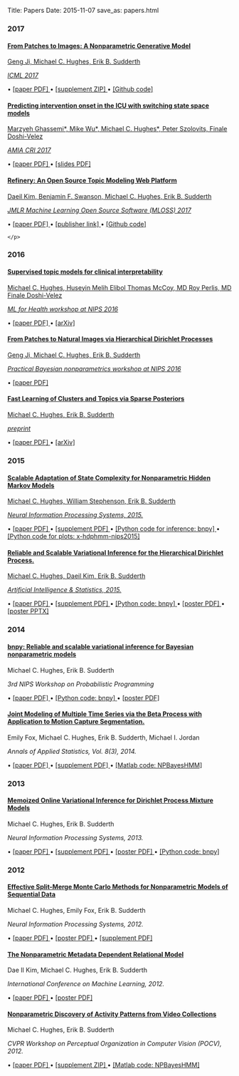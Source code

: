 Title: Papers
Date: 2015-11-07
save_as: papers.html

### 2017
<div class="list-group-item">
  <a href="{filename}/papers/JiHughesSudderth_ICML_2017.pdf">
    <h4 class="list-group-item-heading">
        From Patches to Images: A Nonparametric Generative Model
    </h4>
    <p class="list-group-item-text">
        Geng Ji,
        Michael C. Hughes,
        Erik B. Sudderth
    </p>
    <p class="list-group-item-text"><i>
        <a href="https://2017.icml.cc">
            ICML 2017
        </a>
    </i></p>
    </a>
    <p class="list-group-item-text"><span>
        &#8226;
        <a href="{filename}/papers/JiHughesSudderth_ICML_2017.pdf">
        [paper PDF]
        </a>
        &#8226;
        <a href="{filename}/papers/JiHughesSudderth_ICML_2017_supplement.zip">
        [supplement ZIP]
        </a>
        &#8226;
        <a href="https://github.com/bnpy/hdp-grid-image-restoration/">
        [Github code]
        </a>
    </p>
</div>

<div class="list-group-item">
  <a href="{filename}/papers/GhassemiWuHughesEtAl_AMIACRI2017.pdf">
    <h4 class="list-group-item-heading">
        Predicting intervention onset in the ICU with switching state space models
    </h4>
    <p class="list-group-item-text">
        Marzyeh Ghassemi*,
        Mike Wu*,
        Michael C. Hughes*,
        Peter Szolovits,
        Finale Doshi-Velez
    </p>
    <p class="list-group-item-text"><i>
        <a href="https://www.amia.org/jointsummits2017/papers/">
            AMIA CRI 2017
        </a>
    </i></p>
    </a>
    <p class="list-group-item-text"><span>
        &#8226;
        <a href="{filename}/papers/GhassemiWuHughesEtAl_AMIACRI2017.pdf">
        [paper PDF]
        </a>
        &#8226;
        <a href="{filename}/talks/20170328_AMIACRI2017.pdf">
        [slides PDF]
        </a>
    </p>
</div>

<div class="list-group-item">
  <a href="{filename}/papers/KimSwansonHughesSudderth_JMLRSoftware_2017.pdf">
    <h4 class="list-group-item-heading">
        Refinery: An Open Source Topic Modeling Web Platform
    </h4>
    <p class="list-group-item-text">
        Daeil Kim,
        Benjamin F. Swanson,
        Michael C. Hughes,
        Erik B. Sudderth
    </p>
    <p class="list-group-item-text"><i>
        JMLR Machine Learning Open Source Software (MLOSS) 2017
    </i></p>
    </a>
    <p class="list-group-item-text"><span>
        &#8226;
        <a href="{filename}/papers/KimSwansonHughesSudderth_JMLRSoftware_2017.pdf">
            [paper PDF]
        </a>
        &#8226;
        <a href="http://www.jmlr.org/papers/v18/15-441.html">
            [publisher link]
        </a>
        &#8226;
        <a href="https://github.com/daeilkim/refinery/">
            [Github code]
        </a>

    </p>
</div>


### 2016

<div class="list-group-item">
  <a href="{filename}/papers/HughesElibolMcCoyPerlisDoshi_MLHCWorkshopAtNIPS2016.pdf">
    <h4 class="list-group-item-heading">
        Supervised topic models for clinical interpretability
    </h4>
    <p class="list-group-item-text">
        Michael C. Hughes,
        Huseyin Melih Elibol
        Thomas McCoy, MD
        Roy Perlis, MD
        Finale Doshi-Velez
    </p>
    <p class="list-group-item-text"><i>
        ML for Health workshop at NIPS 2016
    </i></p>
    </a>
    <p class="list-group-item-text"><span>
        &#8226;
        <a href="{filename}/papers/HughesElibolMcCoyPerlisDoshi_MLHCWorkshopAtNIPS2016.pdf">
            [paper PDF]
        </a>
        &#8226;
        <a href="https://arxiv.org/abs/1612.01678">
            [arXiv]
        </a>
    </p>
</div>


<div class="list-group-item">
    <a href="{filename}/papers/JiHughesSudderth_PracticalBNPWorkshop_2016.pdf">
    <h4 class="list-group-item-heading">
From Patches to Natural Images
via Hierarchical Dirichlet Processes
    </h4>
    <p class="list-group-item-text">
        Geng Ji,
        Michael C. Hughes,
        Erik B. Sudderth
    </p>
    <p class="list-group-item-text"><i>
        Practical Bayesian nonparametrics workshop at NIPS 2016
    </i></p>
    </a>
    <p class="list-group-item-text"><span>
        &#8226;
        <a href="{filename}/papers/JiHughesSudderth_PracticalBNPWorkshop_2016.pdf">
            [paper PDF]
        </a>
    </p>
</div>

<div class="list-group-item">
    <a href="{filename}/papers/HughesSudderth_arXiv_2016.pdf">
    <h4 class="list-group-item-heading">
Fast Learning of Clusters and Topics via Sparse Posteriors
    </h4>
    <p class="list-group-item-text">
        Michael C. Hughes,
        Erik B. Sudderth
    </p>
    <p class="list-group-item-text"><i>
        preprint
    </i></p>
    </a>
    <p class="list-group-item-text"><span>
        &#8226;
        <a href="{filename}/papers/HughesSudderth_arXiv_2016.pdf">
            [paper PDF]
        </a>
        &#8226;
        <a href="https://arxiv.org/abs/1609.07521">
            [arXiv]
        </a>
    </p>
</div>


### 2015

<div class="list-group-item">
  <a href="{filename}/papers/HughesStephensonSudderth_NIPS_2015.pdf">
  	<h4 class="list-group-item-heading">
    	Scalable Adaptation of State Complexity for Nonparametric Hidden Markov Models
    </h4>
    <p class="list-group-item-text">
    	Michael C. Hughes,
    	William Stephenson,
    	Erik B. Sudderth
    </p>
    <p class="list-group-item-text"><i>
    	Neural Information Processing Systems, 2015.
	</i></p>
	</a>
    <p class="list-group-item-text"><span>
		&#8226;
		<a href="{filename}/papers/HughesStephensonSudderth_NIPS_2015.pdf">
			[paper PDF]
		</a>
		&#8226;
		<a href="{filename}/papers/HughesStephensonSudderth_NIPS_2015_supplement.pdf">
			[supplement PDF]
		</a>
		&#8226;
		<a href="http://bitbucket.org/michaelchughes/bnpy-dev/">
		[Python code for inference: bnpy]
		</a>
		&#8226;
		<a href="http://bitbucket.org/michaelchughes/x-hdphmm-nips2015/">
		[Python code for plots: x-hdphmm-nips2015]
		</a>
	</p>
</div>

<div class="list-group-item">
  <a href="{filename}/papers/HughesKimSudderth_AISTATS_2015.pdf">
  	<h4 class="list-group-item-heading">
Reliable and Scalable Variational Inference for the Hierarchical Dirichlet Process.
    </h4>
    <p class="list-group-item-text">
Michael C. Hughes,
Daeil Kim,
Erik B. Sudderth
    </p>
    <p class="list-group-item-text"><i>
Artificial Intelligence & Statistics, 2015.
	</i></p>
	</a>
    <p class="list-group-item-text"><span>
		&#8226;
		<a href="{filename}/papers/HughesKimSudderth_AISTATS_2015.pdf">
			[paper PDF]
		</a>
		&#8226;
		<a href="{filename}/papers/HughesKimSudderth_AISTATS_2015_supplement.pdf">
			[supplement PDF]
		</a>
		&#8226;
		<a href="http://bitbucket.org/michaelchughes/bnpy-dev/">
			[Python code: bnpy]
		</a>
		&#8226;
		<a href="{filename}/papers/HughesKimSudderth_AISTATS_2015_poster.pdf">
			[poster PDF]
		</a>
		&#8226;
		<a href="{filename}/papers/HughesKimSudderth_AISTATS_2015_poster.pptx">
			[poster PPTX]
		</a>
	</span></p>
</div>


### 2014
<div class="list-group-item">
  <a href="{filename}/papers/HughesSudderth_NIPSProbabilisticProgrammingWorkshop_2014.pdf">
  	<h4 class="list-group-item-heading">
bnpy: Reliable and scalable variational inference for Bayesian nonparametric models
    </h4>
	</a>
    <p class="list-group-item-text">
Michael C. Hughes,
Erik B. Sudderth
    </p>
    <p class="list-group-item-text"><i>
3rd NIPS Workshop on Probabilistic Programming
	</i></p>
    <p class="list-group-item-text"><span>
		&#8226;
		<a href="{filename}/papers/HughesSudderth_NIPSProbabilisticProgrammingWorkshop_2014.pdf">
			[paper PDF]
		</a>
		&#8226;
		<a href="http://bitbucket.org/michaelchughes/bnpy-dev/">
			[Python code: bnpy]
		</a>
		&#8226;
		<a href="{filename}/papers/HughesSudderth_NIPSProbabilisticProgrammingWorkshop_2014_poster.pdf">
			[poster PDF]
		</a>
	</span></p>
</div>


<div class="list-group-item">
  <a href="{filename}/papers/FoxHughesSudderthJordan_AOAS_2014.pdf">
  	<h4 class="list-group-item-heading">
Joint Modeling of Multiple Time Series via the Beta Process with Application to Motion Capture Segmentation.
    </h4>
	</a>
    <p class="list-group-item-text">
Emily Fox,
Michael C. Hughes,
Erik B. Sudderth,
Michael I. Jordan
    </p>
    <p class="list-group-item-text"><i>
Annals of Applied Statistics, Vol. 8(3), 2014.
	</i></p>
    <p class="list-group-item-text"><span>
		&#8226;
		<a href="{filename}/papers/FoxHughesSudderthJordan_AOAS_2014.pdf">
			[paper PDF]
		</a>
		&#8226;
		<a href="{filename}/papers/FoxHughesSudderthJordan_AOAS_2014_supplement.pdf">
			[supplement PDF]
		</a>
		&#8226;
		<a href="http://github.com/michaelchughes/NPBayesHMM/">
			[Matlab code: NPBayesHMM]
		</a>
	</span></p>
</div>

### 2013

<div class="list-group-item">
  <a href="{filename}/papers/HughesSudderth_NIPS_2013.pdf">
  	<h4 class="list-group-item-heading">
Memoized Online Variational Inference for Dirichlet Process Mixture Models
    </h4>
	</a>
    <p class="list-group-item-text">
Michael C. Hughes,
Erik B. Sudderth
    </p>
    <p class="list-group-item-text"><i>
Neural Information Processing Systems, 2013.
	</i></p>
    <p class="list-group-item-text"><span>
		&#8226;
		<a href="{filename}/papers/HughesSudderth_NIPS_2013.pdf">
			[paper PDF]
		</a>
		&#8226;
		<a href="{filename}/papers/HughesSudderth_NIPS_2013_supplement.pdf">
			[supplement PDF]
		</a>
		&#8226;
		<a href="{filename}/papers/HughesSudderth_NIPS_2013_poster.pdf">
			[poster PDF]
		</a>
		&#8226;
		<a href="http://bitbucket.org/michaelchughes/bnpy-dev/">
			[Python code: bnpy]
		</a>
	</span></p>
</div>


### 2012

<div class="list-group-item">
  <a href="{filename}/papers/HughesFoxSudderth_NIPS_2012.pdf">
  	<h4 class="list-group-item-heading">
Effective Split-Merge Monte Carlo Methods for Nonparametric Models of Sequential Data
    </h4>
	</a>
    <p class="list-group-item-text">
Michael C. Hughes,
Emily Fox,
Erik B. Sudderth
    </p>
    <p class="list-group-item-text"><i>
Neural Information Processing Systems, 2012.
	</i></p>
    <p class="list-group-item-text"><span>
		&#8226;
		<a href="{filename}/papers/HughesFoxSudderth_NIPS_2012.pdf">
			[paper PDF]
		</a>
		&#8226;
		<a href="{filename}/papers/HughesFoxSudderth_NIPS_2012_poster.pdf">
			[poster PDF]
		</a>
		&#8226;
		<a href="{filename}/papers/HughesFoxSudderth_NIPS_2012_supplement.pdf">
			[supplement PDF]
		</a>
	</span></p>
</div>


<div class="list-group-item">
  <a href="{filename}/papers/KimHughesSudderth_ICML_2012.pdf">
  	<h4 class="list-group-item-heading">
The Nonparametric Metadata Dependent Relational Model
    </h4>
	</a>
    <p class="list-group-item-text">
Dae Il Kim,
Michael C. Hughes,
Erik B. Sudderth
    </p>
    <p class="list-group-item-text"><i>
International Conference on Machine Learning, 2012.
	</i></p>
    <p class="list-group-item-text"><span>
		&#8226;
		<a href="{filename}/papers/KimHughesSudderth_ICML_2012.pdf">
			[paper PDF]
		</a>
		&#8226;
		<a href="{filename}/papers/KimHughesSudderth_ICML_2012_poster.pdf">
			[poster PDF]
		</a>
	</span></p>
</div>


<div class="list-group-item">
  <a href="{filename}/papers/HughesSudderth_POCV_2012.pdf">
  	<h4 class="list-group-item-heading">
Nonparametric Discovery of Activity Patterns from Video Collections
    </h4>
	</a>
    <p class="list-group-item-text">
Michael C. Hughes,
Erik B. Sudderth
    </p>
    <p class="list-group-item-text"><i>
CVPR Workshop on Perceptual Organization in Computer Vision (POCV), 2012.
	</i></p>
    <p class="list-group-item-text"><span>
		&#8226;
		<a href="{filename}/papers/HughesSudderth_POCV_2012.pdf">
			[paper PDF]
		</a>
		&#8226;
		<a href="{filename}/papers/HughesSudderth_POCV_2012_supplement.zip">
			[supplement ZIP]
		</a>
		&#8226;
		<a href="http://github.com/michaelchughes/NPBayesHMM/">
			[Matlab code: NPBayesHMM]
		</a>
	</span></p>
</div>
